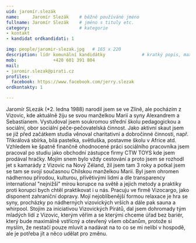 ```yaml
---
uid: jaromír.slezák
name:     Jaromír Slezák  	# běžně používáné jméno
fullname: Jaromír Slezák  	# jméno s tituly etc.
category:                   # kategorie
- kontakt
- kandidat ordkandidati: 1

img: people/jaromir-slezak.jpg   # 165 x 220
description: lídr komunální kandidátky          	# kratký popis, max 160 znaků
mob:			  +420 601 391 804
mail:
- jaromir.slezak@pirati.cz
profiles:
  facebook: https://www.facebook.com/jerry.slezak
ordkontakty: 1

---
```


Jaromír SLezák (*2. ledna 1988) narodil jsem se ve Zlíně, ale pocházím z Vizovic, kde aktuálně žiju se svou manželkou Marií a syny Alexandrem a Sebastianem. Vystudoval jsem soukromou střední školu pedagogickou a sociální, obor sociální péče-pečovatelská činnost. Jako aktivní skaut jsem se již před začátkem studia věnoval charitativní a dobročinné činnosti, např. Třikrálová sbírka, bílá pastelka, světluška, postavme školu v Africe atd. Vzhledem ke špatně finančně ohodnocené práci sociálního pracovníka jsem pracoval po studiu jako obchodní zástupce firmy CTW TOYS kde jsem prodával hračky. Mojím snem bylo vždy cestování a proto jsem se rozhodl jet s kamarády z Vizovic na Nový Zéland, žil jsem tam 3 roky a potkal jsem se tam se svojí současnou Chilskou manželkou Marií. Byl jsem ohromen nádhernou přírodou, kulturou, přívětivými lidmi a dle transparency international "nejnižší" mírou korupce na světě a jejich metody a praktiky proti korupci bych chtěl praktikovat i u nás. Pracuju ve firmě Vizocargo, jako disponent zahraniční dopravy. Mojí nejoblíbenější formou relaxace je hra se syny, procházky po nádherných vizovických vrších a dále pak sauna a whirpool. Stojím za iniciativou Vizovických Pirátů, dal jsem dohromady tým mladých lidí z Vizovic, kterým věřím a se kterými chceme úřad bez bariér, který bude maximálně vstřícný a otevřený všem občanům, protože si myslím, že nestačí pouze mluvit a nadávat na to co se mi nelíbí v hospodě, ale je potřeba jít a něco udělat pro změnu.
